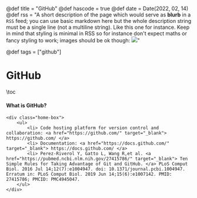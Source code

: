 @def title = "GitHub"
@def hascode = true
@def date = Date(2022, 02, 14)
@def rss = "A short description of the page which would serve as **blurb** in a `RSS` feed; you can use basic markdown here but the whole description string must be a single line (not a multiline string). Like this one for instance. Keep in mind that styling is minimal in RSS so for instance don't expect maths or fancy styling to work; images should be ok though: ![](https://upload.wikimedia.org/wikipedia/en/3/32/Rick_and_Morty_opening_credits.jpeg)"

@def tags = ["github"]

# GitHub

\toc

#### What is GitHub?
~~~ 
<div class="home-box">
    <ul>
        <li> Code hosting platform for version control and collaboration: <a href="https://github.com/" target="_blank"> https://github.com/ </a>
        <li> Documentation: <a href="https://docs.github.com/" target="_blank"> https://docs.github.com/ </a>
        <li> Perez-Riverol Y, Gatto L, Wang R,et al. <a href="https://pubmed.ncbi.nlm.nih.gov/27415786/" target="_blank"> Ten Simple Rules for Taking Advantage of Git and GitHub. </a> PLoS Comput Biol. 2016 Jul 14;12(7):e1004947. doi: 10.1371/journal.pcbi.1004947. Erratum in: PLoS Comput Biol. 2019 Jun 14;15(6):e1007142. PMID: 27415786; PMCID: PMC4945047.
    </ul>
</div>
~~~



